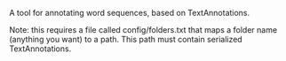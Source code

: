 A tool for annotating word sequences, based on TextAnnotations.

Note: this requires a file called config/folders.txt that maps a folder name (anything you want) to a path. This
path must contain serialized TextAnnotations.